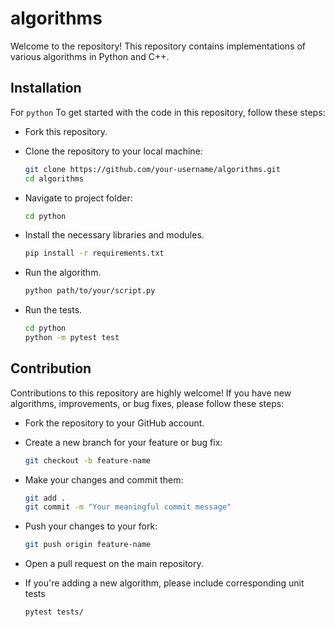 # algorithms

Welcome to the repository! This repository contains implementations of various algorithms in Python and C++.

## Installation

For ```python``` To get started with the code in this repository, follow these steps:

- Fork this repository.

- Clone the repository to your local machine:

   ```bash
   git clone https://github.com/your-username/algorithms.git
   cd algorithms

- Navigate to project folder:

  ```bash
  cd python 

- Install the necessary libraries and modules.

  ```bash
  pip install -r requirements.txt

- Run the algorithm.

  ```bash
  python path/to/your/script.py

- Run the tests.

  ```bash
  cd python
  python -m pytest test

## Contribution

Contributions to this repository are highly welcome! If you have new algorithms, improvements, or bug fixes, please follow these steps:

- Fork the repository to your GitHub account.

- Create a new branch for your feature or bug fix:

  ```bash
  git checkout -b feature-name

- Make your changes and commit them:

  ```bash
  git add .
  git commit -m "Your meaningful commit message"

- Push your changes to your fork:

  ```bash
  git push origin feature-name

- Open a pull request on the main repository.

- If you're adding a new algorithm, please include corresponding unit tests

  ```bash
  pytest tests/
